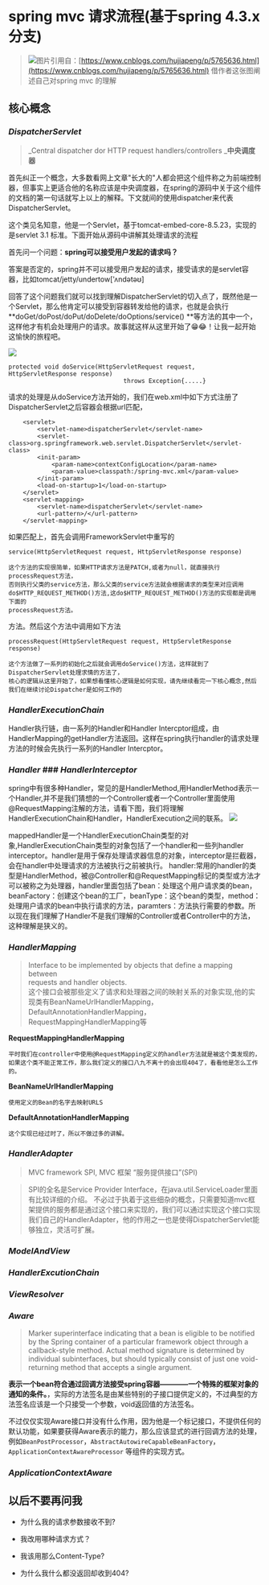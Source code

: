 # spring mvc 请求流程\(基于spring 4.3.x 分支\)

> ![](/assets/springmvc-process.jpg)图片引用自：[https://www.cnblogs.com/hujiapeng/p/5765636.html](https://www.cnblogs.com/hujiapeng/p/5765636.html) 借作者这张图阐述自己对spring mvc 的理解

## 核心概念

### _DispatcherServlet_

> _Central dispatcher dor HTTP request handlers/controllers    _**中央调度器**

首先纠正一个概念，大多数看网上文章"长大的"人都会把这个组件称之为前端控制器，但事实上更适合他的名称应该是中央调度器，在spring的源码中关于这个组件的文档的第一句话就写上以上的解释。下文就间的使用dispatcher来代表DispatcherServlet。

这个类见名知意，他是一个Servlet，基于tomcat-embed-core-8.5.23，实现的是servlet 3.1 标准。下面开始从源码中讲解其处理请求的流程

首先问一个问题：**spring可以接受用户发起的请求吗？**

答案是否定的，spring并不可以接受用户发起的请求，接受请求的是servlet容器，比如tomcat/jetty/undertow\['ʌndətəʊ\]

回答了这个问题我们就可以找到理解DispatcherServlet的切入点了，既然他是一个Servlet，那么他肯定可以接受到容器转发给他的请求，也就是会执行 **doGet/doPost/doPut/doDelete/doOptions/service\(\)  **等方法的其中一个，这样他才有机会处理用户的请求。故事就这样从这里开始了😁😂！让我一起开始这愉快的旅程吧。

![](/assets/dispatcher-servlet-uml.png)

```
protected void doService(HttpServletRequest request, HttpServletResponse response) 
                                throws Exception{.....}
```

请求的处理是从doService方法开始的，我们在web.xml中如下方式注册了DispatcherServlet之后容器会根据url匹配，

```
    <servlet>
        <servlet-name>dispatcherServlet</servlet-name>
        <servlet-class>org.springframework.web.servlet.DispatcherServlet</servlet-class>
        <init-param>
            <param-name>contextConfigLocation</param-name>
            <param-value>classpath:/spring-mvc.xml</param-value>
        </init-param>
        <load-on-startup>1</load-on-startup>
    </servlet>
    <servlet-mapping>
        <servlet-name>dispatcherServlet</servlet-name>
        <url-pattern>/</url-pattern>
    </servlet-mapping>
```

如果匹配上，首先会调用FrameworkServlet中重写的

```
service(HttpServletRequest request, HttpServletResponse response)

这个方法的实现很简单，如果HTTP请求方法是PATCH,或者为null，就直接执行processRequest方法，
否则执行父类的service方法，那么父类的service方法就会根据请求的类型来对应调用do$HTTP_REQUEST_METHOD()方法,这do$HTTP_REQUEST_METHOD()方法的实现都是调用下面的
processRequest方法。
```

方法。然后这个方法中调用如下方法

```
processRequest(HttpServletRequest request, HttpServletResponse response)

这个方法做了一系列的初始化之后就会调用doService()方法，这样就到了DispatcherServlet处理求情的方法了，
核心的逻辑从这里开始了，如果想看懂核心逻辑是如何实现，请先继续看完一下核心概念,然后我们在继续讨论Dispatcher是如何工作的
```
### _HandlerExecutionChain_
Handler执行链，由一系列的Handler和Handler Intercptor组成，由HandlerMapping的getHandler方法返回。这样在spring执行handler的请求处理方法的时候会先执行一系列的Handler Intercptor。

### _Handler_ ### _HandlerInterceptor_

spring中有很多种Handler，常见的是HandlerMethod,用HandlerMethod表示一个Handler,并不是我们猜想的一个Controller或者一个Controller里面使用@RequestMapping注解的方法，请看下图，我们将理解HandlerExecutionChain和Handler，HandlerExecution之间的联系。
![](/assets/handler-chain.png)

mappedHandler是一个HandlerExecutionChain类型的对象,HandlerExecutionChain类型的对象包括了一个handler和一些列handler interceptor。handler是用于保存处理请求器信息的对象，interceptor是拦截器，会在handler中处理请求的方法被执行之前被执行。
handler:常用的handler的类型是HandlerMethod，被@Controller和@RequestMapping标记的类型或方法才可以被称之为处理器，handler里面包括了bean：处理这个用户请求类的bean，beanFactory：创建这个bean的工厂，beanType：这个bean的类型，method：处理用户请求的bean中执行请求的方法，paramters：方法执行需要的参数。所以现在我们理解了Handler不是我们理解的Controller或者Controller中的方法，这种理解是狭义的。


### _HandlerMapping_ 

> Interface to be implemented by objects that define a mapping between  
>  requests and handler objects.  
>  这个接口会被那些定义了请求和处理器之间的映射关系的对象实现,他的实现类有BeanNameUrlHandlerMapping，DefaultAnnotationHandlerMapping，RequestMappingHandlerMapping等

**RequestMappingHandlerMapping**
    
    平时我们在controller中使用@RequestMapping定义的handler方法就是被这个类发现的，
    如果这个类不能正常工作，那么我们定义的接口八九不离十的会出现404了，看看他是怎么工作的。
**BeanNameUrlHandlerMapping**
    
    使用定义的Bean的名字去映射URLS

**DefaultAnnotationHandlerMapping**

    这个实现已经过时了，所以不做过多的讲解。

### _HandlerAdapter_
> MVC framework SPI, MVC 框架 “服务提供接口”(SPI)

> SPI的全名是Service Provider Interface，在java.util.ServiceLoader里面有比较详细的介绍。
不必过于执着于这些细杂的概念，只需要知道mvc框架提供的服务都是通过这个接口来实现的，我们可以通过实现这个接口实现我们自己的HandlerAdapter，他的作用之一也是使得DispatcherServlet能够独立，灵活可扩展。


### _ModelAndView_

### _HandlerExcutionChain_



### _ViewResolver_

### _Aware_
>Marker superinterface indicating that a bean is eligible to be
notified by the Spring container of a particular framework object
through a callback-style method. Actual method signature is
determined by individual subinterfaces, but should typically
consist of just one void-returning method that accepts a single
argument.

**表示一个bean符合通过回调方法接受spring容器————一个特殊的框架对象的通知的条件。**，实际的方法签名是由某些特别的子接口提供定义的，不过典型的方法签名应该是一个只接受一个参数，void返回值的方法签名。

不过仅仅实现Aware接口并没有什么作用，因为他是一个标记接口，不提供任何的默认功能，如果要获得Aware表示的能力，那么应该显式的进行回调方法的处理，例如`BeanPostProcessor`，`AbstractAutowireCapableBeanFactory`，`ApplicationContextAwareProcessor` 等组件的实现方式。

### _ApplicationContextAware_

## 以后不要再问我

* 为什么我的请求参数接收不到?

* 我改用哪种请求方式？

* 我该用那么Content-Type?

* 为什么我什么都没返回却收到404?



